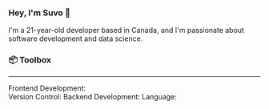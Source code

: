 ### Hey, I'm Suvo 👋

<!--
**sdbanik/sdbanik** is a ✨ _special_ ✨ repository because its `README.md` (this file) appears on your GitHub profile.

Here are some ideas to get you started:

- 🔭 I’m currently working on ...
- 🌱 I’m currently learning ...
- 👯 I’m looking to collaborate on ...
- 🤔 I’m looking for help with ...
- 💬 Ask me about ...
- 📫 How to reach me: ...
- 😄 Pronouns: ...
- ⚡ Fun fact: ...
-->
I'm a 21-year-old developer based in Canada, and I'm passionate about software development and data science.

### :package: Toolbox
---------------------------------------------------------------------------------------------------------------

Frontend Development:  
Version Control: 
Backend Development:
Language:
